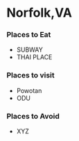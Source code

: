 # Norfolk,VA

### Places to Eat
- SUBWAY
- THAI PLACE

### Places to visit
- Powotan
- ODU

### Places to Avoid
- XYZ
